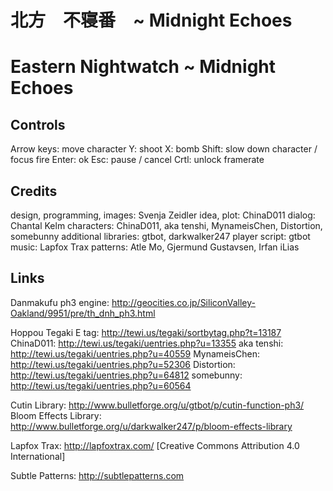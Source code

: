 ﻿# 北方　不寝番　~ Midnight Echoes
# Eastern Nightwatch ~ Midnight Echoes


## Controls

Arrow keys: move character
Y: shoot
X: bomb
Shift: slow down character / focus fire
Enter: ok
Esc: pause / cancel
Crtl: unlock framerate


## Credits

design, programming, images: Svenja Zeidler
idea, plot: ChinaD011
dialog: Chantal Kelm
characters: ChinaD011, aka tenshi, MynameisChen, Distortion, somebunny
additional libraries: gtbot, darkwalker247
player script: gtbot
music: Lapfox Trax
patterns: Atle Mo, Gjermund Gustavsen, Irfan iLias


## Links

Danmakufu ph3 engine: http://geocities.co.jp/SiliconValley-Oakland/9951/pre/th_dnh_ph3.html

Hoppou Tegaki E tag: http://tewi.us/tegaki/sortbytag.php?t=13187
ChinaD011: http://tewi.us/tegaki/uentries.php?u=13355
aka tenshi: http://tewi.us/tegaki/uentries.php?u=40559
MynameisChen: http://tewi.us/tegaki/uentries.php?u=52306
Distortion: http://tewi.us/tegaki/uentries.php?u=64812
somebunny: http://tewi.us/tegaki/uentries.php?u=60564

Cutin Library: http://www.bulletforge.org/u/gtbot/p/cutin-function-ph3/
Bloom Effects Library: http://www.bulletforge.org/u/darkwalker247/p/bloom-effects-library

Lapfox Trax: http://lapfoxtrax.com/ [Creative Commons Attribution 4.0 International]

Subtle Patterns: http://subtlepatterns.com